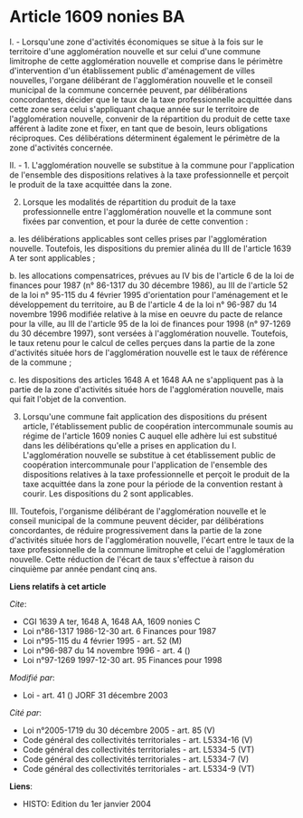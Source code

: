 # Article 1609 nonies BA

I. - Lorsqu'une zone d'activités économiques se situe à la fois sur le territoire d'une agglomération nouvelle et sur celui
d'une commune limitrophe de cette agglomération nouvelle et comprise dans le périmètre d'intervention d'un établissement
public d'aménagement de villes nouvelles, l'organe délibérant de l'agglomération nouvelle et le conseil municipal de la
commune concernée peuvent, par délibérations concordantes, décider que le taux de la taxe professionnelle acquittée dans
cette zone sera celui s'appliquant chaque année sur le territoire de l'agglomération nouvelle, convenir de la répartition du
produit de cette taxe afférent à ladite zone et fixer, en tant que de besoin, leurs obligations réciproques. Ces
délibérations déterminent également le périmètre de la zone d'activités concernée.

II. - 1. L'agglomération nouvelle se substitue à la commune pour l'application de l'ensemble des dispositions relatives à la
taxe professionnelle et perçoit le produit de la taxe acquittée dans la zone.

2. Lorsque les modalités de répartition du produit de la taxe professionnelle entre l'agglomération nouvelle et la commune
sont fixées par convention, et pour la durée de cette convention :

a. les délibérations applicables sont celles prises par l'agglomération nouvelle. Toutefois, les dispositions du premier
alinéa du III de l'article 1639 A ter sont applicables ;

b. les allocations compensatrices, prévues au IV bis de l'article 6 de la loi de finances pour 1987 (n° 86-1317 du 30
décembre 1986), au III de l'article 52 de la loi n° 95-115 du 4 février 1995 d'orientation pour l'aménagement et le
développement du territoire, au B de l'article 4 de la loi n° 96-987 du 14 novembre 1996 modifiée relative à la mise en
oeuvre du pacte de relance pour la ville, au III de l'article 95 de la loi de finances pour 1998 (n° 97-1269 du 30 décembre
1997), sont versées à l'agglomération nouvelle. Toutefois, le taux retenu pour le calcul de celles perçues dans la partie de
la zone d'activités située hors de l'agglomération nouvelle est le taux de référence de la commune ;

c. les dispositions des articles 1648 A et 1648 AA ne s'appliquent pas à la partie de la zone d'activités située hors de
l'agglomération nouvelle, mais qui fait l'objet de la convention.

3. Lorsqu'une commune fait application des dispositions du présent article, l'établissement public de coopération
intercommunale soumis au régime de l'article 1609 nonies C auquel elle adhère lui est substitué dans les délibérations
qu'elle a prises en application du I. L'agglomération nouvelle se substitue à cet établissement public de coopération
intercommunale pour l'application de l'ensemble des dispositions relatives à la taxe professionnelle et perçoit le produit de
la taxe acquittée dans la zone pour la période de la convention restant à courir. Les dispositions du 2 sont applicables.

III. Toutefois, l'organisme délibérant de l'agglomération nouvelle et le conseil municipal de la commune peuvent décider, par
délibérations concordantes, de réduire progressivement dans la partie de la zone d'activités située hors de l'agglomération
nouvelle, l'écart entre le taux de la taxe professionnelle de la commune limitrophe et celui de l'agglomération nouvelle.
Cette réduction de l'écart de taux s'effectue à raison du cinquième par année pendant cinq ans.

**Liens relatifs à cet article**

_Cite_:

  - CGI 1639 A ter, 1648 A, 1648 AA, 1609 nonies C
  - Loi n°86-1317 1986-12-30 art. 6 Finances pour 1987
  - Loi n°95-115 du 4 février 1995 - art. 52 (M)
  - Loi n°96-987 du 14 novembre 1996 - art. 4 ()
  - Loi n°97-1269 1997-12-30 art. 95 Finances pour 1998

_Modifié par_:

  - Loi - art. 41 () JORF 31 décembre 2003

_Cité par_:

  - Loi n°2005-1719 du 30 décembre 2005 - art. 85 (V)
  - Code général des collectivités territoriales - art. L5334-16 (V)
  - Code général des collectivités territoriales - art. L5334-5 (VT)
  - Code général des collectivités territoriales - art. L5334-7 (V)
  - Code général des collectivités territoriales - art. L5334-9 (VT)

**Liens**:

  - HISTO: Edition du 1er janvier 2004
